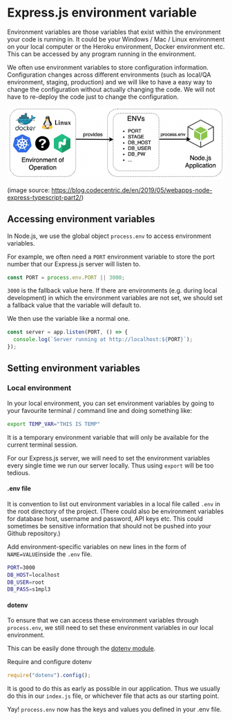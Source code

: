 # Express.js environment variable

Environment variables are those variables that exist within the environment your code is running in. It could be your Windows / Mac / Linux environment on your local computer or the Heroku environment, Docker environment etc. This can be accessed by any program running in the environment.

We often use environment variables to store configuration information.
Configuration changes across different environments (such as local/QA environment, staging, production) and we will like to have a easy way to change the configuration without actually changing the code. We will not have to re-deploy the code just to change the configuration.

![express env variable](_media/express-env-variable.png)

(image source: https://blog.codecentric.de/en/2019/05/webapps-node-express-typescript-part2/)

## Accessing environment variables

In Node.js, we use the global object `process.env` to access environment variables.

For example, we often need a `PORT` environment variable to store the port number that our Express.js server will listen to.

```js
const PORT = process.env.PORT || 3000;
```

`3000` is the fallback value here. If there are environments (e.g. during local development) in which the environment variables are not set, we should set a fallback value that the variable will default to.

We then use the variable like a normal one.

```js
const server = app.listen(PORT, () => {
  console.log(`Server running at http://localhost:${PORT}`);
});
```

## Setting environment variables

### Local environment

In your local environment, you can set environment variables by going to your favourite terminal / command line and doing something like:

```sh
export TEMP_VAR="THIS IS TEMP"
```

It is a temporary environment variable that will only be available for the current terminal session.

For our Express.js server, we will need to set the environment variables every single time we run our server locally. Thus using `export` will be too tedious.

#### .env file

It is convention to list out environment variables in a local file called `.env` in the root directory of the project. (There could also be environment variables for database host, username and password, API keys etc. This could sometimes be sensitive information that should not be pushed into your Github repository.)

Add environment-specific variables on new lines in the form of `NAME=VALUE`inside the `.env` file.

```sh
PORT=3000
DB_HOST=localhost
DB_USER=root
DB_PASS=s1mpl3
```

#### dotenv

To ensure that we can access these environment variables through `process.env`, we still need to set these environment variables in our local environment.

This can be easily done through the [dotenv module](https://github.com/motdotla/dotenv).

Require and configure dotenv

```js
require("dotenv").config();
```

It is good to do this as early as possible in our application. Thus we usually do this in our `index.js` file, or whichever file that acts as our starting point.

Yay! `process.env` now has the keys and values you defined in your .env file.
